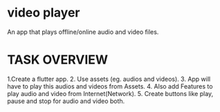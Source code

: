 # video player

An app that plays offline/online audio and video files.

# TASK OVERVIEW

1.Create a flutter app.</n>
2. Use assets (eg. audios and videos).</n>
3. App will have to play this audios and videos from Assets.</n>
4. Also add Features to play audio and video from Internet(Network).</n>
5. Create buttons like play, pause and stop for audio and video both.</n>
